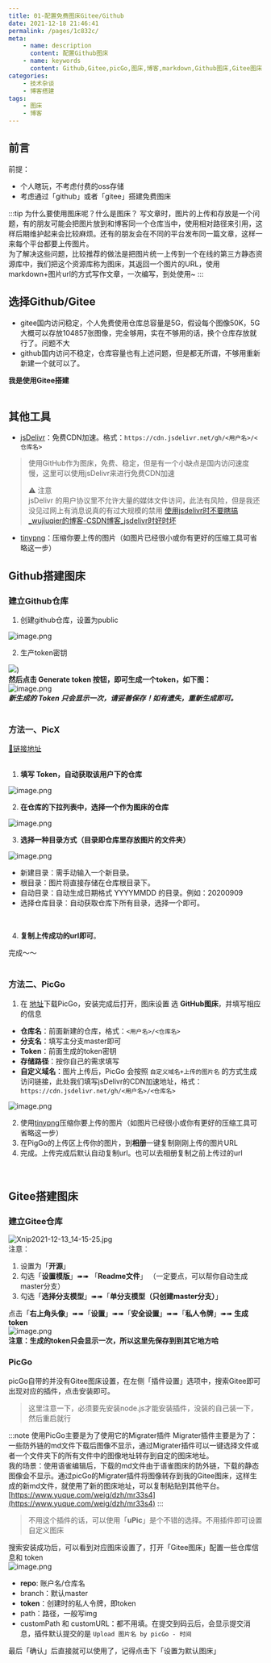 ```yaml
---
title: 01-配置免费图床Gitee/Github
date: 2021-12-18 21:46:41
permalink: /pages/1c832c/
meta:
    - name: description
      content: 配置Github图床
    - name: keywords
      content: Github,Gitee,picGo,图床,博客,markdown,Github图床,Gitee图床,免费图床
categories:
    - 技术杂谈
    - 博客搭建
tags:
    - 图床
    - 博客
---
```


## 前言
前提：
 - 个人瞎玩，不考虑付费的oss存储
 - 考虑通过「github」或者「gitee」搭建免费图床

:::tip 为什么要使用图床呢？什么是图床？
写文章时，图片的上传和存放是一个问题，有的朋友可能会把图片放到和博客同一个仓库当中，使用相对路径来引用，这样后期维护起来会比较麻烦。还有的朋友会在不同的平台发布同一篇文章，这样一来每个平台都要上传图片。<br />为了解决这些问题，比较推荐的做法是把图片统一上传到一个在线的第三方静态资源库中，我们把这个资源库称为图床，其返回一个图片的URL，使用markdown+图片url的方式写作文章，一次编写，到处使用~
:::

<!-- more -->

## 选择Github/Gitee

- gitee国内访问稳定，个人免费使用仓库总容量是5G，假设每个图像50K，5G大概可以存放104857张图像，完全够用，实在不够用的话，换个仓库存放就行了。问题不大
- github国内访问不稳定，仓库容量也有上述问题，但是都无所谓，不够用重新新建一个就可以了。



**我是使用Gitee搭建**<br />​<br />
## 其他工具

- [jsDelivr](http://www.jsdelivr.com/)：免费CDN加速。格式：`https://cdn.jsdelivr.net/gh/<用户名>/<仓库名>`
> 使用GitHub作为图床，免费、稳定，但是有一个小缺点是国内访问速度慢，这里可以使用jsDelivr来进行免费CDN加速
>
> ⚠️ 注意<br />jsDelivr 的用户协议里不允许大量的媒体文件访问，此法有风险，但是我还没见过网上有消息说真的有过大规模的禁用 [使用jsdelivr时不要瞎搞_wujiuqier的博客-CSDN博客_jsdelivr时好时坏](http://link.zhihu.com/?target=https%3A//blog.csdn.net/qq_35977139/article/details/108218431)<br />

- [tinypng](https://tinypng.cn/)：压缩你要上传的图片（如图片已经很小或你有更好的压缩工具可省略这一步）



## Github搭建图床
### 建立Github仓库

1. 创建github仓库，设置为public

![image.png](https://gitee.com/isgangzi/image-store/raw/master/img/1639117962647-6f4fc34f-2e39-4959-a360-ad8d690516d7.png)

2. 生产token密钥

![](https://gitee.com/isgangzi/image-store/raw/master/img/image.png))<br />**然后点击 Generate token 按钮，即可生成一个token，如下图：**<br />![image.png](https://gitee.com/isgangzi/image-store/raw/master/img/1639118005094-d78b488e-eee0-43f5-8f31-c9744252d7a5.png)<br />_**新生成的 Token 只会显示一次，请妥善保存！如有遗失，重新生成即可。**_<br /><br />
### 方法一、PicX
[🔗链接地址](https://picx.xpoet.cn/#/upload)<br />​<br />

1. **填写 Token，自动获取该用户下的仓库**

![image.png](https://gitee.com/isgangzi/image-store/raw/master/img/1639118081960-4695f6eb-3587-4821-9a95-9d7bec723381.png)

2. **在仓库的下拉列表中，选择一个作为图床的仓库**

![image.png](https://gitee.com/isgangzi/image-store/raw/master/img/1639118081985-811b12aa-c870-4d4b-963b-68bff0109a41.png)

3. **选择一种目录方式（目录即仓库里存放图片的文件夹）**

![image.png](https://gitee.com/isgangzi/image-store/raw/master/img/1639118081983-6e309b86-741c-4fb8-b447-d0573ce96e7e.png)

- 新建目录：需手动输入一个新目录。
- 根目录：图片将直接存储在仓库根目录下。
- 自动目录：自动生成日期格式 YYYYMMDD 的目录。例如：20200909
- 选择仓库目录：自动获取仓库下所有目录，选择一个即可。

**​**<br />

4. **复制上传成功的url即可**。



完成～～<br />​<br />
### 方法二、PicGo

1. 在 [地址](https://github.com/Molunerfinn/picgo/releases)下载PicGo，安装完成后打开，图床设置 选 **GitHub图床**，并填写相应的信息
- **仓库名**：前面新建的仓库，格式：`<用户名>/<仓库名>`
- **分支名**：填写主分支master即可
- **Token**：前面生成的token密钥
- **存储路径**：按你自己的需求填写
- **自定义域名**：图片上传后，PicGo 会按照 `自定义域名+上传的图片名` 的方式生成访问链接，此处我们填写jsDelivr的CDN加速地址，格式：`https://cdn.jsdelivr.net/gh/<用户名>/<仓库名>`

![image.png](https://gitee.com/isgangzi/image-store/raw/master/img/1639557727154-52eb83d5-5e41-4cab-aea8-1a1985533d9b.png)

2. 使用[tinypng](https://tinypng.cn/)压缩你要上传的图片（如图片已经很小或你有更好的压缩工具可省略这一步）
2. 在PigGo的上传区上传你的图片，到**相册**一键复制刚刚上传的图片URL
2. 完成。上传完成后默认自动复制url。也可以去相册复制之前上传过的url


<br />

## Gitee搭建图床
### 建立Gitee仓库
![Xnip2021-12-13_14-15-25.jpg](https://gitee.com/isgangzi/image-store/raw/master/img/1639376355800-de9fbd25-be6b-4619-9081-88b47d4b83f8.jpeg)<br />注意：

1. 设置为「**开源**」
1. 勾选「**设置模版**」➠➠ 「**Readme文件**」 （一定要点，可以帮你自动生成master分支）
1. 勾选「**选择分支模型**」➠➠「**单分支模型（只创建master分支）**」



点击「**右上角头像**」➠➠「**设置**」➠➠「**安全设置**」➠➠「**私人令牌**」➠➠ **生成token**<br />![image.png](https://gitee.com/isgangzi/image-store/raw/master/img/1639376630067-a2cd6396-f33f-466b-89ee-520c3c8ed7f1.png)<br />**注意：生成的token只会显示一次，所以这里先保存到到其它地方哈**<br />

### PicGo
picGo自带的并没有Gitee图床设置，在左侧「插件设置」选项中，搜索Gitee即可出现对应的插件，点击安装即可。
> 这里注意一下，必须要先安装node.js才能安装插件，没装的自己装一下，然后重启就行

:::note 使用PicGo主要是为了使用它的Migrater插件
Migrater插件主要是为了：一些防外链的md文件下载后图像不显示，通过Migrater插件可以一键选择文件或者一个文件夹下的所有文件中的图像地址转存到自定的图床地址。<br />我的场景：使用语雀编辑后，下载的md文件由于语雀图床的防外链，下载的静态图像会不显示。通过picGo的Migrater插件将图像转存到我的Gitee图床，这样生成的新md文件，就使用了新的图床地址，可以复制粘贴到其他平台。<br />[https://www.yuque.com/weig/dzh/mr33s4](https://www.yuque.com/weig/dzh/mr33s4)
:::


> 不用这个插件的话，可以使用「**uPic**」是个不错的选择。不用插件即可设置自定义图床



搜索安装成功后，可以看到对应图床设置了，打开「Gitee图床」配置一些仓库信息和 token<br />![image.png](https://gitee.com/isgangzi/image-store/raw/master/img/1639377081360-c6e1fc5a-1024-4935-8e87-a935ce8802d6.png)

- **repo**: 账户名/仓库名
- branch：默认master
- **token**：创建时的私人令牌，即token
- path：路径，一般写img
- customPath 和 customURL：都不用填。在提交到码云后，会显示提交消息，插件默认提交的是 `Upload 图片名 by picGo - 时间`



最后「确认」后直接就可以使用了，记得点击下「设置为默认图床」<br />​












